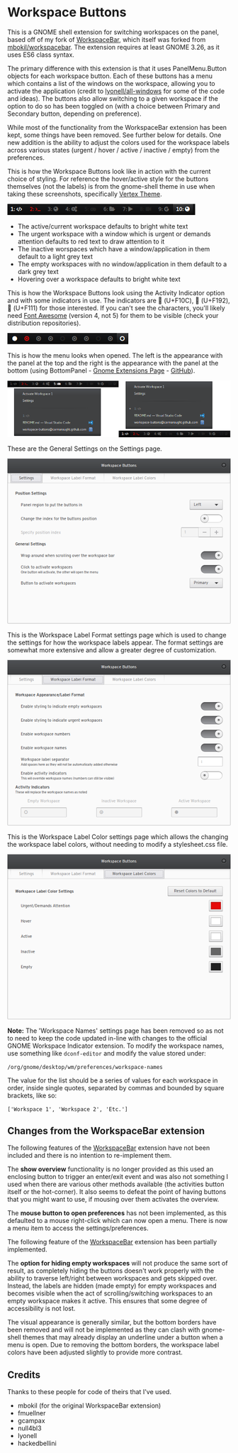 # Workspace Buttons

This is a GNOME shell extension for switching workspaces on the panel, based off of my fork of [WorkspaceBar](https://gitlab.com/carmanaught/workspacebar), which itself was forked from [mbokil/workspacebar](https://github.com/mbokil/workspacebar). The extension requires at least GNOME 3.26, as it uses ES6 class syntax.

The primary difference with this extension is that it uses PanelMenu.Button objects for each workspace button. Each of these buttons has a menu which contains a list of the windows on the workspace, allowing you to activate the application (credit to [lyonell/all-windows](https://github.com/lyonel/all-windows) for some of the code and ideas). The buttons also allow switching to a given workspace if the option to do so has been toggled on (with a choice between Primary and Secondary button, depending on preference).

While most of the functionality from the WorkspaceBar extension has been kept, some things have been removed. See further below for details. One new addition is the ability to adjust the colors used for the workspace labels across various states (urgent / hover / active / inactive / empty) from the preferences.

This is how the Workspace Buttons look like in action with the current choice of styling. For reference the hover/active style for the buttons themselves (not the labels) is from the gnome-shell theme in use when taking these screenshots, specifically [Vertex Theme](https://github.com/horst3180/vertex-theme).

![Workspace Buttons in action](./screenshots/workspace-buttons-names.png?raw=true)
- The active/current workspace defaults to bright white text
- The urgent workspace with a window which is urgent or demands attention defaults to red text to draw attention to it
- The inactive worspaces which have a window/application in them default to a light grey text
- The empty workspaces with no window/application in them default to a dark grey text
- Hovering over a workspace defaults to bright white text

This is how the Workspace Buttons look using the Activity Indicator option and with some indicators in use. The indicators are  (U+F10C),  (U+F192),  (U+F111) for those interested. If you can't see the characters, you'll likely need [Font Awesome](http://fontawesome.io/icons/) (version 4, not 5) for them to be visible (check your distribution repositories).

![Workspace Buttons in action with activity indicators](./screenshots/workspace-buttons-indicators.png?raw=true)

This is how the menu looks when opened. The left is the appearance with the panel at the top and the right is the appearance with the panel at the bottom (using BottomPanel - [Gnome Extensions Page](https://extensions.gnome.org/extension/949/bottompanel/) - [GitHub](https://github.com/Thoma5/gnome-shell-extension-bottompanel)).

![Workspace Buttons with the menu open](./screenshots/workspace-buttons-menus.png?raw=true)

These are the General Settings on the Settings page.

![Workspace Buttons - General Settings](./screenshots/settings-general.png?raw=true)

This is the Workspace Label Format settings page which is used to change the settings for how the workspace labels appear. The format settings are somewhat more extensive and allow a greater degree of customization.

![Workspace Buttons - Workspace Label Format](./screenshots/settings-workspace-label-format.png?raw=true)

This is the Workspace Label Color settings page which allows the changing the workspace label colors, without needing to modify a stylesheet.css file.

![Workspace Buttons - Workspace Label Colors](./screenshots/settings-workspace-label-colors.png?raw=true)

**Note:** The 'Workspace Names' settings page has been removed so as not to need to keep the code updated in-line with changes to the official GNOME Workspace Indicator extension. To modify the workspace names, use something like `dconf-editor` and modify the value stored under:

```
/org/gnome/desktop/wm/preferences/workspace-names
```

The value for the list should be a series of values for each workspace in order, inside single quotes, separated by commas and bounded by square brackets, like so:

```
['Workspace 1', 'Workspace 2', 'Etc.']
```

## Changes from the WorkspaceBar extension

The following features of the [WorkspaceBar](https://gitlab.com/carmanaught/workspacebar) extension have not been included and there is no intention to re-implement them.

The **show overview** functionality is no longer provided as this used an enclosing button to trigger an enter/exit event and was also not something I used when there are various other methods available (the activities button itself or the hot-corner). It also seems to defeat the point of having buttons that you might want to use, if mousing over them activates the overview.

The **mouse button to open preferences** has not been implemented, as this defaulted to a mouse right-click which can now open a menu. There is now a menu item to access the settings/preferences.

The following feature of the [WorkspaceBar](https://gitlab.com/carmanaught/workspacebar) extension has been partially implemented.

The **option for hiding empty workspaces** will not produce the same sort of result, as completely hiding the buttons doesn't work properly with the ability to traverse left/right between workspaces and gets skipped over. Instead, the labels are hidden (made empty) for empty workspaces and becomes visible when the act of scrolling/switching workspaces to an empty workspace makes it active. This ensures that some degree of accessibility is not lost.

The visual appearance is generally similar, but the bottom borders have been removed and will not be implemented as they can clash with gnome-shell themes that may already display an underline under a button when a menu is open. Due to removing the bottom borders, the workspace label colors have been adjusted slightly to provide more contrast.

## Credits
Thanks to these people for code of theirs that I've used.
- mbokil (for the original WorkspaceBar extension)
- fmuellner
- gcampax
- null4bl3
- lyonell
- hackedbellini
